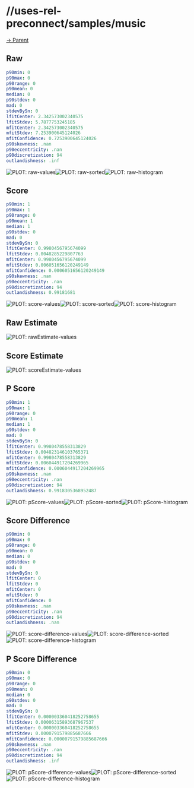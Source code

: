 
# //uses-rel-preconnect/samples/music

[→ Parent](../..)


## Raw


```yaml
p90min: 0
p90max: 0
p90range: 0
p90mean: 0
median: 0
p90stdev: 0
mad: 0
stdevBySn: 0
lfitCenter: 2.342573002340575
lfitStdev: 5.7877753245185
mfitCenter: 2.342573002340575
mfitStdev: 7.253900645124026
mfitConfidence: 0.7253900645124026
p90skewness: .nan
p90eccentricity: .nan
p90discretization: 94
outlandishness: .inf

```

![PLOT: raw-values](./raw/values.svg)![PLOT: raw-sorted](./raw/sorted.svg)![PLOT: raw-histogram](./raw/histogram.svg)
## Score


```yaml
p90min: 1
p90max: 1
p90range: 0
p90mean: 1
median: 1
p90stdev: 0
mad: 0
stdevBySn: 0
lfitCenter: 0.9980456795674099
lfitStdev: 0.0048285229807763
mfitCenter: 0.9980456795674099
mfitStdev: 0.006051656120249149
mfitConfidence: 0.0006051656120249149
p90skewness: .nan
p90eccentricity: .nan
p90discretization: 94
outlandishness: 0.99181681

```

![PLOT: score-values](./score/values.svg)![PLOT: score-sorted](./score/sorted.svg)![PLOT: score-histogram](./score/histogram.svg)
## Raw Estimate

![PLOT: rawEstimate-values](./rawEstimate/values.svg)
## Score Estimate

![PLOT: scoreEstimate-values](./scoreEstimate/values.svg)
## P Score


```yaml
p90min: 1
p90max: 1
p90range: 0
p90mean: 1
median: 1
p90stdev: 0
mad: 0
stdevBySn: 0
lfitCenter: 0.9980478558313829
lfitStdev: 0.004823146103765371
mfitCenter: 0.9980478558313829
mfitStdev: 0.006044917204269965
mfitConfidence: 0.0006044917204269965
p90skewness: .nan
p90eccentricity: .nan
p90discretization: 94
outlandishness: 0.9918305368952487

```

![PLOT: pScore-values](./pScore/values.svg)![PLOT: pScore-sorted](./pScore/sorted.svg)![PLOT: pScore-histogram](./pScore/histogram.svg)
## Score Difference


```yaml
p90min: 0
p90max: 0
p90range: 0
p90mean: 0
median: 0
p90stdev: 0
mad: 0
stdevBySn: 0
lfitCenter: 0
lfitStdev: 0
mfitCenter: 0
mfitStdev: 0
mfitConfidence: 0
p90skewness: .nan
p90eccentricity: .nan
p90discretization: 94
outlandishness: .nan

```

![PLOT: score-difference-values](./score-difference/values.svg)![PLOT: score-difference-sorted](./score-difference/sorted.svg)![PLOT: score-difference-histogram](./score-difference/histogram.svg)
## P Score Difference


```yaml
p90min: 0
p90max: 0
p90range: 0
p90mean: 0
median: 0
p90stdev: 0
mad: 0
stdevBySn: 0
lfitCenter: 0.000003360418252758655
lfitStdev: 0.00006315893687967537
mfitCenter: 0.000003360418252758655
mfitStdev: 0.0000791579885687666
mfitConfidence: 0.00000791579885687666
p90skewness: .nan
p90eccentricity: .nan
p90discretization: 94
outlandishness: .inf

```

![PLOT: pScore-difference-values](./pScore-difference/values.svg)![PLOT: pScore-difference-sorted](./pScore-difference/sorted.svg)![PLOT: pScore-difference-histogram](./pScore-difference/histogram.svg)